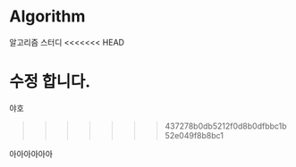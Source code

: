 # Algorithm
알고리즘 스터디
<<<<<<< HEAD

수정 합니다.
=======
야호
>>>>>>> 437278b0db5212f0d8b0dfbbc1b52e049f8b8bc1

아아아아아아
